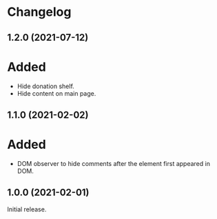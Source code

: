 # Changelog

## 1.2.0 (2021-07-12)

# Added
- Hide donation shelf.
- Hide content on main page.

## 1.1.0 (2021-02-02)

# Added
- DOM observer to hide comments after the element first appeared in DOM.

## 1.0.0 (2021-02-01)

Initial release.
